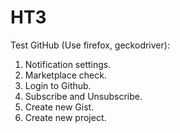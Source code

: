 # HT3
Test GitHub (Use firefox, geckodriver):

1. Notification settings.
2. Marketplace check.
3. Login to Github.
4. Subscribe and Unsubscribe.
5. Create new Gist.
6. Create new project.

